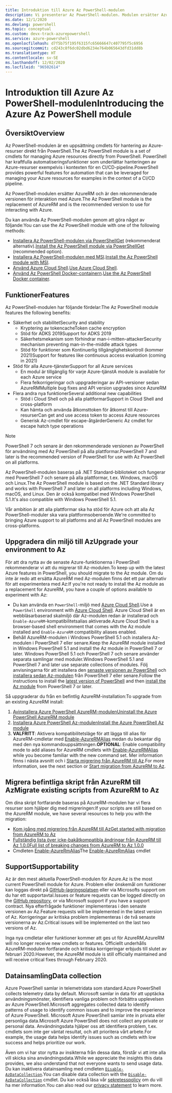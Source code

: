 ```yaml
---
title: Introduktion till Azure Az PowerShell-modulen
description: Vi presenterar Az PowerShell-modulen. Modulen ersätter AzureRM PowerShell-modulen och rekommenderas för interaktion med Azure.
ms.date: 12/1/2020
ms.devlang: powershell
ms.topic: conceptual
ms.custom: devx-track-azurepowershell
ms.service: azure-powershell
ms.openlocfilehash: d7f5b75f195f6315fc65666647c407795f5c6956
ms.sourcegitcommit: cd243c8f6dc02dbd6234e764b065643dfd31dd8b
ms.translationtype: HT
ms.contentlocale: sv-SE
ms.lasthandoff: 12/02/2020
ms.locfileid: "96502614"
---
```

# <a name="introducing-the-azure-az-powershell-module"></a><span data-ttu-id="3af99-103">Introduktion till Azure Az PowerShell-modulen</span><span class="sxs-lookup"><span data-stu-id="3af99-103">Introducing the Azure Az PowerShell module</span></span>

## <a name="overview"></a><span data-ttu-id="3af99-104">Översikt</span><span class="sxs-lookup"><span data-stu-id="3af99-104">Overview</span></span>

<span data-ttu-id="3af99-105">Az PowerShell-modulen är en uppsättning cmdlets för hantering av Azure-resurser direkt från PowerShell.</span><span class="sxs-lookup"><span data-stu-id="3af99-105">The Az PowerShell module is a set of cmdlets for managing Azure resources directly from PowerShell.</span></span> <span data-ttu-id="3af99-106">PowerShell har kraftfulla automatiseringsfunktioner som underlättar hanteringen av Azure-resurser exempelvis i kontexten för en CI/CD-pipeline.</span><span class="sxs-lookup"><span data-stu-id="3af99-106">PowerShell provides powerful features for automation that can be leveraged for managing your Azure resources for examples in the context of a CI/CD pipeline.</span></span>

<span data-ttu-id="3af99-107">Az PowerShell-modulen ersätter AzureRM och är den rekommenderade versionen för interaktion med Azure.</span><span class="sxs-lookup"><span data-stu-id="3af99-107">The Az PowerShell module is the replacement of AzureRM and is the recommended version to use for interacting with Azure.</span></span>

<span data-ttu-id="3af99-108">Du kan använda Az PowerShell-modulen genom att göra något av följande:</span><span class="sxs-lookup"><span data-stu-id="3af99-108">You can use the Az PowerShell module with one of the following methods:</span></span>

* <span data-ttu-id="3af99-109">[Installera Az PowerShell-modulen via PowerShellGet](install-az-ps.md) (rekommenderat alternativ).</span><span class="sxs-lookup"><span data-stu-id="3af99-109">[Install the Az PowerShell module via PowerShellGet](install-az-ps.md) (recommended option).</span></span>
* <span data-ttu-id="3af99-110">[Installera Az PowerShell-modulen med MSI](install-az-ps-msi.md).</span><span class="sxs-lookup"><span data-stu-id="3af99-110">[Install the Az PowerShell module with MSI](install-az-ps-msi.md).</span></span>
* <span data-ttu-id="3af99-111">[Använd Azure Cloud Shell](/azure/cloud-shell/overview).</span><span class="sxs-lookup"><span data-stu-id="3af99-111">[Use Azure Cloud Shell](/azure/cloud-shell/overview).</span></span>
* <span data-ttu-id="3af99-112">[Använd Az PowerShell Docker-containern](azureps-in-docker.md).</span><span class="sxs-lookup"><span data-stu-id="3af99-112">[Use the Az PowerShell Docker container](azureps-in-docker.md).</span></span>

## <a name="features"></a><span data-ttu-id="3af99-113">Funktioner</span><span class="sxs-lookup"><span data-stu-id="3af99-113">Features</span></span>

<span data-ttu-id="3af99-114">Az PowerShell-modulen har följande fördelar:</span><span class="sxs-lookup"><span data-stu-id="3af99-114">The Az PowerShell module features the following benefits:</span></span>

* <span data-ttu-id="3af99-115">Säkerhet och stabilitet</span><span class="sxs-lookup"><span data-stu-id="3af99-115">Security and stability</span></span>
  * <span data-ttu-id="3af99-116">Kryptering av tokencache</span><span class="sxs-lookup"><span data-stu-id="3af99-116">Token cache encryption</span></span>
  * <span data-ttu-id="3af99-117">Stöd för ADKS 2019</span><span class="sxs-lookup"><span data-stu-id="3af99-117">Support for ADKS 2019</span></span>
  * <span data-ttu-id="3af99-118">Säkerhetsmekanism som förhindrar man-i-mitten-attacker</span><span class="sxs-lookup"><span data-stu-id="3af99-118">Security mechanism preventing man-in-the-middle attack types</span></span>
  * <span data-ttu-id="3af99-119">Stöd för funktioner som Kontinuerlig tillgänglighetskontroll (kommer 2021)</span><span class="sxs-lookup"><span data-stu-id="3af99-119">Support for features like continuous access evaluation (coming in 2021)</span></span>
* <span data-ttu-id="3af99-120">Stöd för alla Azure-tjänster</span><span class="sxs-lookup"><span data-stu-id="3af99-120">Support for all Azure services</span></span>
  * <span data-ttu-id="3af99-121">En modul är tillgänglig för varje Azure-tjänst</span><span class="sxs-lookup"><span data-stu-id="3af99-121">A module is available for each Azure service</span></span>
  * <span data-ttu-id="3af99-122">Flera felkorrigeringar och uppgraderingar av API-versioner sedan AzureRM</span><span class="sxs-lookup"><span data-stu-id="3af99-122">Multiple bug fixes and API version upgrades since AzureRM</span></span>
* <span data-ttu-id="3af99-123">Flera andra nya funktioner</span><span class="sxs-lookup"><span data-stu-id="3af99-123">Several additional new capabilities</span></span>
  * <span data-ttu-id="3af99-124">Stöd i Cloud Shell och på alla plattformar</span><span class="sxs-lookup"><span data-stu-id="3af99-124">Support in Cloud Shell and cross-platform</span></span>
  * <span data-ttu-id="3af99-125">Kan hämta och använda åtkomsttoken för åtkomst till Azure-resurser</span><span class="sxs-lookup"><span data-stu-id="3af99-125">Can get and use access token to access Azure resources</span></span>
  * <span data-ttu-id="3af99-126">Generisk Az-cmdlet för escape-åtgärder</span><span class="sxs-lookup"><span data-stu-id="3af99-126">Generic Az cmdlet for escape hatch type operations</span></span>

> [!NOTE]
> <span data-ttu-id="3af99-127">PowerShell 7 och senare är den rekommenderade versionen av PowerShell för användning med Az PowerShell på alla plattformar.</span><span class="sxs-lookup"><span data-stu-id="3af99-127">PowerShell 7 and later is the recommended version of PowerShell for use with Az PowerShell on all platforms.</span></span>

<span data-ttu-id="3af99-128">Az PowerShell-modulen baseras på .NET Standard-biblioteket och fungerar med PowerShell 7 och senare på alla plattformar, t.ex. Windows, macOS och Linux.</span><span class="sxs-lookup"><span data-stu-id="3af99-128">The Az PowerShell module is based on the .NET Standard library and works with PowerShell 7 and later on all platforms including Windows, macOS, and Linux.</span></span> <span data-ttu-id="3af99-129">Den är också kompatibel med Windows PowerShell 5.1.</span><span class="sxs-lookup"><span data-stu-id="3af99-129">It's also compatible with Windows PowerShell 5.1.</span></span>

<span data-ttu-id="3af99-130">Vår ambition är att alla plattformar ska ha stöd för Azure och att alla Az PowerShell-moduler ska vara plattformsoberoende.</span><span class="sxs-lookup"><span data-stu-id="3af99-130">We're committed to bringing Azure support to all platforms and all Az PowerShell modules are cross-platforms.</span></span>

## <a name="upgrade-your-environment-to-az"></a><span data-ttu-id="3af99-131">Uppgradera din miljö till Az</span><span class="sxs-lookup"><span data-stu-id="3af99-131">Upgrade your environment to Az</span></span>

<span data-ttu-id="3af99-132">För att dra nytta av de senaste Azure-funktionerna i PowerShell rekommenderar vi att du migrerar till Az-modulen.</span><span class="sxs-lookup"><span data-stu-id="3af99-132">To keep up with the latest Azure features in PowerShell, you should migrate to the Az module.</span></span> <span data-ttu-id="3af99-133">Om du inte är redo att ersätta AzureRM med Az-modulen finns det ett par alternativ för att experimentera med Az:</span><span class="sxs-lookup"><span data-stu-id="3af99-133">If you're not ready to install the Az module as a replacement for AzureRM, you have a couple of options available to experiment with Az:</span></span>

* <span data-ttu-id="3af99-134">Du kan använda en `PowerShell`-miljö med [Azure Cloud Shell](/azure/cloud-shell/overview).</span><span class="sxs-lookup"><span data-stu-id="3af99-134">Use a `PowerShell` environment with [Azure Cloud Shell](/azure/cloud-shell/overview).</span></span> <span data-ttu-id="3af99-135">Azure Cloud Shell är en webbläsarbaserad skalmiljö där Az-modulen redan är installerad och `Enable-AzureRM`-kompatibilitetsalias aktiverade.</span><span class="sxs-lookup"><span data-stu-id="3af99-135">Azure Cloud Shell is a browser-based shell environment that comes with the Az module installed and `Enable-AzureRM` compatibility aliases enabled.</span></span>
* <span data-ttu-id="3af99-136">Behåll AzureRM-modulen i Windows PowerShell 5.1 och installera Az-modulen i PowerShell 7 eller senare.</span><span class="sxs-lookup"><span data-stu-id="3af99-136">Keep the AzureRM module installed in Windows PowerShell 5.1 and install the Az module in PowerShell 7 or later.</span></span> <span data-ttu-id="3af99-137">Windows PowerShell 5.1 och PowerShell 7 och senare använder separata samlingar med moduler.</span><span class="sxs-lookup"><span data-stu-id="3af99-137">Windows PowerShell 5.1 and PowerShell 7 and later use separate collections of modules.</span></span> <span data-ttu-id="3af99-138">Följ anvisningarna för att installera den [senaste versionen av PowerShell](/powershell/scripting/install/installing-powershell) och [installera sedan Az-modulen](install-az-ps.md) från PowerShell 7 eller senare.</span><span class="sxs-lookup"><span data-stu-id="3af99-138">Follow the instructions to install the [latest version of PowerShell](/powershell/scripting/install/installing-powershell) and then [install the Az module](install-az-ps.md) from PowerShell 7 or later.</span></span>

<span data-ttu-id="3af99-139">Så uppgraderar du från en befintlig AzureRM-installation:</span><span class="sxs-lookup"><span data-stu-id="3af99-139">To upgrade from an existing AzureRM install:</span></span>

1. [<span data-ttu-id="3af99-140">Avinstallera Azure PowerShell AzureRM-modulen</span><span class="sxs-lookup"><span data-stu-id="3af99-140">Uninstall the Azure PowerShell AzureRM module</span></span>](/powershell/azure/uninstall-az-ps#uninstall-the-azurerm-module)
1. [<span data-ttu-id="3af99-141">Installera Azure PowerShell Az-modulen</span><span class="sxs-lookup"><span data-stu-id="3af99-141">Install the Azure PowerShell Az module</span></span>](install-az-ps.md)
1. <span data-ttu-id="3af99-142">**VALFRITT**: Aktivera kompatibilitetsläge för att lägga till alias för AzureRM-cmdletar med [Enable-AzureRMAlias](/powershell/module/az.accounts/enable-azurermalias) medan du bekantar dig med den nya kommandouppsättningen.</span><span class="sxs-lookup"><span data-stu-id="3af99-142">**OPTIONAL**: Enable compatibility mode to add aliases for AzureRM cmdlets with [Enable-AzureRMAlias](/powershell/module/az.accounts/enable-azurermalias) while you become familiar with the new command set.</span></span> <span data-ttu-id="3af99-143">Mer information finns i nästa avsnitt och i [Starta migrering från AzureRM till Az](migrate-from-azurerm-to-az.md).</span><span class="sxs-lookup"><span data-stu-id="3af99-143">For more information, see the next section or [Start migration from AzureRM to Az](migrate-from-azurerm-to-az.md).</span></span>

## <a name="migrate-existing-scripts-from-azurerm-to-az"></a><span data-ttu-id="3af99-144">Migrera befintliga skript från AzureRM till Az</span><span class="sxs-lookup"><span data-stu-id="3af99-144">Migrate existing scripts from AzureRM to Az</span></span>

<span data-ttu-id="3af99-145">Om dina skript fortfarande baseras på AzureRM-modulen har vi flera resurser som hjälper dig med migreringen:</span><span class="sxs-lookup"><span data-stu-id="3af99-145">If your scripts are still based on the AzureRM module, we have several resources to help you with the migration:</span></span>

* [<span data-ttu-id="3af99-146">Kom igång med migrering från AzureRM till Az</span><span class="sxs-lookup"><span data-stu-id="3af99-146">Get started with migration from AzureRM to Az</span></span>](migrate-from-azurerm-to-az.md)
* [<span data-ttu-id="3af99-147">Fullständig lista över icke-bakåtkompatibla ändringar från AzureRM till Az 1.0.0</span><span class="sxs-lookup"><span data-stu-id="3af99-147">Full list of breaking changes from AzureRM to Az 1.0.0</span></span>](migrate-az-1.0.0.md)
* <span data-ttu-id="3af99-148">Cmdleten [Enable-AzureRmAlias](/powershell/module/az.accounts/enable-azurermalias)</span><span class="sxs-lookup"><span data-stu-id="3af99-148">The [Enable-AzureRmAlias](/powershell/module/az.accounts/enable-azurermalias) cmdlet</span></span>

## <a name="supportability"></a><span data-ttu-id="3af99-149">Support</span><span class="sxs-lookup"><span data-stu-id="3af99-149">Supportability</span></span>

<span data-ttu-id="3af99-150">Az är den mest aktuella PowerShell-modulen för Azure.</span><span class="sxs-lookup"><span data-stu-id="3af99-150">Az is the most current PowerShell module for Azure.</span></span> <span data-ttu-id="3af99-151">Problem eller önskemål om funktioner kan loggas direkt på [GitHub-lagringsplatsen](https://github.com/Azure/azure-powershell) eller via Microsofts support om du har ett supportavtal.</span><span class="sxs-lookup"><span data-stu-id="3af99-151">Issues or feature requests can be logged directly on the [GitHub repository](https://github.com/Azure/azure-powershell), or via Microsoft support if you have a support contract.</span></span> <span data-ttu-id="3af99-152">Nya efterfrågade funktioner implementeras i den senaste versionen av Az.</span><span class="sxs-lookup"><span data-stu-id="3af99-152">Feature requests will be implemented in the latest version of Az.</span></span> <span data-ttu-id="3af99-153">Korrigeringar av kritiska problem implementeras i de två senaste versionerna av Az.</span><span class="sxs-lookup"><span data-stu-id="3af99-153">Critical issues will be implemented on the last two versions of Az.</span></span>

<span data-ttu-id="3af99-154">Inga nya cmdletar eller funktioner kommer att ges ut för AzureRM,</span><span class="sxs-lookup"><span data-stu-id="3af99-154">AzureRM will no longer receive new cmdlets or features.</span></span> <span data-ttu-id="3af99-155">Officiellt underhålls AzureRM-modulen fortfarande och kritiska korrigeringar erbjuds till slutet av februari 2020.</span><span class="sxs-lookup"><span data-stu-id="3af99-155">However, the AzureRM module is still officially maintained and will receive critical fixes through February 2020.</span></span>

## <a name="data-collection"></a><span data-ttu-id="3af99-156">Datainsamling</span><span class="sxs-lookup"><span data-stu-id="3af99-156">Data collection</span></span>

<span data-ttu-id="3af99-157">Azure PowerShell samlar in telemetridata som standard.</span><span class="sxs-lookup"><span data-stu-id="3af99-157">Azure PowerShell collects telemetry data by default.</span></span> <span data-ttu-id="3af99-158">Microsoft samlar in data för att upptäcka användningsmönster, identifiera vanliga problem och förbättra upplevelsen av Azure PowerShell.</span><span class="sxs-lookup"><span data-stu-id="3af99-158">Microsoft aggregates collected data to identify patterns of usage to identify common issues and to improve the experience of Azure PowerShell.</span></span>
<span data-ttu-id="3af99-159">Microsoft Azure PowerShell samlar inte in privata eller personliga data.</span><span class="sxs-lookup"><span data-stu-id="3af99-159">Microsoft Azure PowerShell does not collect any private or personal data.</span></span> <span data-ttu-id="3af99-160">Användningsdata hjälper oss att identifiera problem, t.ex. cmdlets som inte ger väntat resultat, och att prioritera vårt arbete.</span><span class="sxs-lookup"><span data-stu-id="3af99-160">For example, the usage data helps identify issues such as cmdlets with low success and helps prioritize our work.</span></span>

<span data-ttu-id="3af99-161">Även om vi har stor nytta av insikterna från dessa data, förstår vi att inte alla vill skicka sina användningsdata.</span><span class="sxs-lookup"><span data-stu-id="3af99-161">While we appreciate the insights this data provides, we also understand that not everyone wants to send usage data.</span></span> <span data-ttu-id="3af99-162">Du kan inaktivera datainsamling med cmdleten [`Disable-AzDataCollection`](/powershell/module/az.accounts/disable-azdatacollection).</span><span class="sxs-lookup"><span data-stu-id="3af99-162">You can disable data collection with the [`Disable-AzDataCollection`](/powershell/module/az.accounts/disable-azdatacollection) cmdlet.</span></span> <span data-ttu-id="3af99-163">Du kan också läsa vår [sekretesspolicy](https://privacy.microsoft.com/privacystatement) om du vill ha mer information.</span><span class="sxs-lookup"><span data-stu-id="3af99-163">You can also read our [privacy statement](https://privacy.microsoft.com/privacystatement) to learn more.</span></span>
